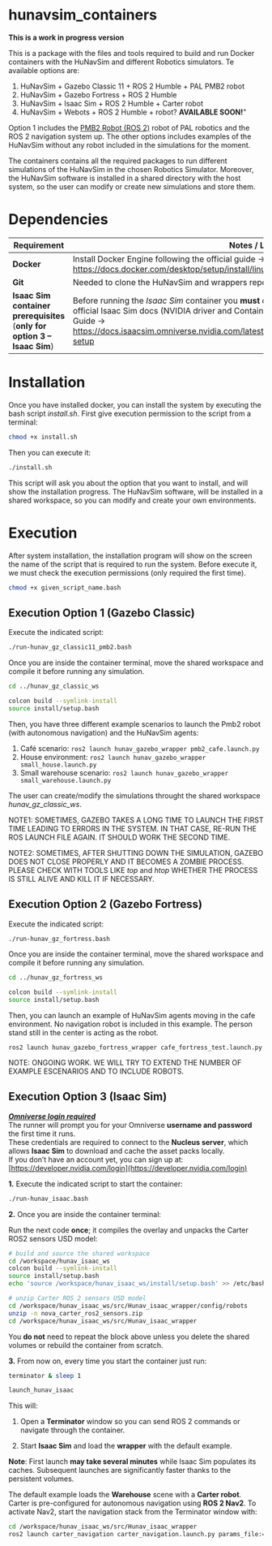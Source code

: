 # hunavsim_containers

**This is a work in progress version**

This is a package with the files and tools required to build and run Docker containers with the HuNavSim and different Robotics simulators. Te available options are:

1. HuNavSim + Gazebo Classic 11 + ROS 2 Humble + PAL PMB2 robot
2. HuNavSim + Gazebo Fortress   + ROS 2 Humble
3. HuNavSim + Isaac Sim         + ROS 2 Humble + Carter robot
4. HuNavSim + Webots            + ROS 2 Humble + robot? **AVAILABLE SOON!**"

Option 1 includes the [PMB2 Robot (ROS 2)](https://github.com/pal-robotics/pmb2_simulation/tree/humble-devel) robot of PAL robotics and the ROS 2 navigation system up.
The other options includes examples of the HuNavSim without any robot included in the simulations for the moment. 

The containers contains all the required packages to run different simulations of the HuNavSim in the chosen Robotics Simulator. Moreover, the HuNavSim software is installed in a shared directory with the host system, so the user can modify or create new simulations and store them.   


# Dependencies

| Requirement | Notes / Links |
|-------------|---------------|
| **Docker**  | Install Docker Engine following the official guide → <https://docs.docker.com/desktop/setup/install/linux/> |
| **Git**     | Needed to clone the HuNavSim and wrappers repositories |
| **Isaac Sim container prerequisites** <br>(**only for option 3 – Isaac Sim**) | Before running the *Isaac Sim* container you **must** complete the “Container Setup” steps in the official Isaac Sim docs (NVIDIA driver and Container Toolkit).<br>Guide → <https://docs.isaacsim.omniverse.nvidia.com/latest/installation/install_container.html#container-setup> |



# Installation

Once you have installed docker, you can install the system by executing the bash script *install.sh*.
First give execution permission to the script from a terminal:

```sh
chmod +x install.sh
```

Then you can execute it:

```sh
./install.sh
```

This script will ask you about the option that you want to install, and will show the installation progress. 
The HuNavSim software, will be installed in a shared workspace, so you can modify and create your own environments.   


# Execution

After system installation, the installation program will show on the screen the name of the script that is required to run the system. Before execute it, we must check the execution permissions (only required the first time).

```sh
chmod +x given_script_name.bash
```

## Execution Option 1 (Gazebo Classic)

Execute the indicated script:

```sh
./run-hunav_gz_classic11_pmb2.bash
```

Once you are inside the container terminal, move the shared workspace and compile it before running any simulation.

```sh
cd ../hunav_gz_classic_ws
```

```sh
colcon build --symlink-install
source install/setup.bash
```

Then, you have three different example scenarios to launch the Pmb2 robot (with autonomous navigation) and the HuNavSim agents:

1. Café scenario: ```ros2 launch hunav_gazebo_wrapper pmb2_cafe.launch.py```
2. House environment: ```ros2 launch hunav_gazebo_wrapper small_house.launch.py``` 
3. Small warehouse scenario: ```ros2 launch hunav_gazebo_wrapper small_warehouse.launch.py ```

The user can create/modify the simulations throught the shared workspace *hunav_gz_classic_ws*. 

NOTE1: SOMETIMES, GAZEBO TAKES A LONG TIME TO LAUNCH THE FIRST TIME LEADING TO ERRORS IN THE SYSTEM. IN THAT CASE, RE-RUN THE ROS LAUNCH FILE AGAIN. IT SHOULD WORK THE SECOND TIME.

NOTE2: SOMETIMES, AFTER SHUTTING DOWN THE SIMULATION, GAZEBO DOES NOT CLOSE PROPERLY AND IT BECOMES A ZOMBIE PROCESS. PLEASE CHECK WITH TOOLS LIKE *top* and *htop* WHETHER THE PROCESS IS STILL ALIVE AND KILL IT IF NECESSARY.  


## Execution Option 2 (Gazebo Fortress)

Execute the indicated script:

```sh
./run-hunav_gz_fortress.bash
```

Once you are inside the container terminal, move the shared workspace and compile it before running any simulation.

```sh
cd ../hunav_gz_fortress_ws
```

```sh
colcon build --symlink-install
source install/setup.bash
```

Then, you can launch an example of HuNavSim agents moving in the cafe environment. No navigation robot is included in this example. The person stand still in the center is acting as the robot.  

```ros2 launch hunav_gazebo_fortress_wrapper cafe_fortress_test.launch.py```

NOTE: ONGOING WORK. WE WILL TRY TO EXTEND THE NUMBER OF EXAMPLE ESCENARIOS AND TO INCLUDE ROBOTS. 


## Execution Option 3 (Isaac Sim)

***<ins>Omniverse login required</ins>***  
The runner will prompt you for your Omniverse **username and password** the first time it runs.  
These credentials are required to connect to the **Nucleus server**, which allows **Isaac Sim** to download and cache the asset packs locally.  
If you don’t have an account yet, you can sign up at: [https://developer.nvidia.com/login](https://developer.nvidia.com/login)

**1.** Execute the indicated script to start the container:

```sh
./run-hunav_isaac.bash
```

**2.** Once you are inside the container terminal:

Run the next code **once**; it compiles the overlay and unpacks the Carter ROS2
sensors USD model:

```bash
# build and source the shared workspace
cd /workspace/hunav_isaac_ws
colcon build --symlink-install
source install/setup.bash
echo 'source /workspace/hunav_isaac_ws/install/setup.bash' >> /etc/bash.bashrc

# unzip Carter ROS 2 sensors USD model
cd /workspace/hunav_isaac_ws/src/Hunav_isaac_wrapper/config/robots
unzip -n nova_carter_ros2_sensors.zip
cd /workspace/hunav_isaac_ws/src/Hunav_isaac_wrapper
```

You **do not** need to repeat the block above unless you delete the shared
volumes or rebuild the container from scratch.

**3.** From now on, every time you start the container just run:

```sh
terminator & sleep 1         

launch_hunav_isaac
```

This will:

1. Open a **Terminator** window so you can send ROS 2 commands or navigate through the container.

2. Start **Isaac Sim** and load the **wrapper** with the default example.

**Note**: First launch **may take several minutes** while Isaac Sim populates its caches. Subsequent launches are significantly faster thanks to the persistent volumes.

The default example loads the **Warehouse** scene with a **Carter robot**.
Carter is pre-configured for autonomous navigation using **ROS 2 Nav2**.
To activate Nav2, start the navigation stack from the Terminator window with:

```sh
cd /workspace/hunav_isaac_ws/src/Hunav_isaac_wrapper
ros2 launch carter_navigation carter_navigation.launch.py params_file:="config/navigation_params/carter_navigation_params.yaml" map:="scenarios/occupancy_maps/warehouse.yaml"
```

